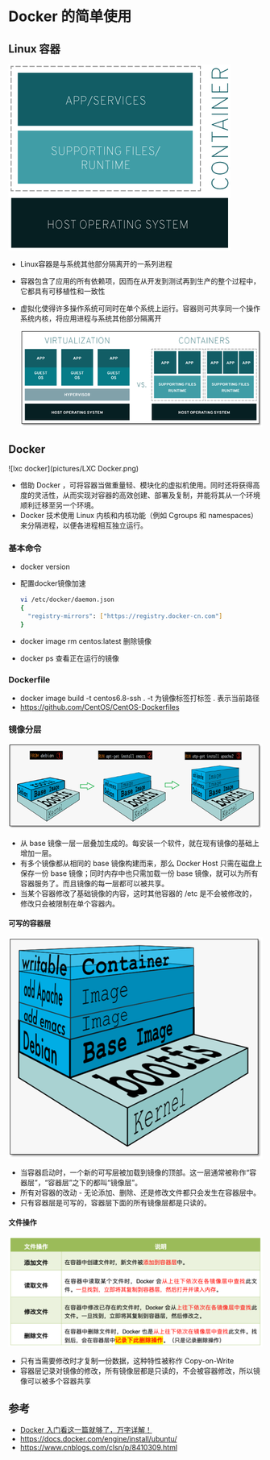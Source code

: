 # Docker 的简单使用

## Linux 容器

![host container](pictures/host-container.png)

- Linux容器是与系统其他部分隔离开的一系列进程

- 容器包含了应用的所有依赖项，因而在从开发到测试再到生产的整个过程中，它都具有可移植性和一致性

- 虚拟化使得许多操作系统可同时在单个系统上运行。容器则可共享同一个操作系统内核，将应用进程与系统其他部分隔离开

  ![普通虚拟化技术和Docker的对比](pictures/普通虚拟化技术和Docker的对比.png)

## Docker

![lxc docker](pictures/LXC Docker.png)

- 借助 Docker ，可将容器当做重量轻、模块化的虚拟机使用。同时还将获得高度的灵活性，从而实现对容器的高效创建、部署及复制，并能将其从一个环境顺利迁移至另一个环境。
- Docker 技术使用 Linux 内核和内核功能（例如 Cgroups 和 namespaces）来分隔进程，以便各进程相互独立运行。

### 基本命令

- docker version

- 配置docker镜像加速

  ```bash
  vi /etc/docker/daemon.json
  {
    "registry-mirrors": ["https://registry.docker-cn.com"]
  }
  ```

- docker image rm centos:latest    删除镜像

- docker ps    查看正在运行的镜像

### Dockerfile

- docker image build  -t centos6.8-ssh .
  -t 为镜像标签打标签  . 表示当前路径
- https://github.com/CentOS/CentOS-Dockerfiles

### 镜像分层

![](pictures/镜像分层.png)

- 从 base 镜像一层一层叠加生成的。每安装一个软件，就在现有镜像的基础上增加一层。
- 有多个镜像都从相同的 base 镜像构建而来，那么 Docker Host 只需在磁盘上保存一份 base 镜像；同时内存中也只需加载一份 base 镜像，就可以为所有容器服务了。而且镜像的每一层都可以被共享。
- 当某个容器修改了基础镜像的内容，这时其他容器的 /etc 是不会被修改的，修改只会被限制在单个容器内。

#### 可写的容器层

![](pictures/可写的容器层.png)

- 当容器启动时，一个新的可写层被加载到镜像的顶部。这一层通常被称作“容器层”，“容器层”之下的都叫“镜像层”。
- 所有对容器的改动 - 无论添加、删除、还是修改文件都只会发生在容器层中。
- 只有容器层是可写的，容器层下面的所有镜像层都是只读的。

#### 文件操作

![](pictures/容器层的文件操作.png)

- 只有当需要修改时才复制一份数据，这种特性被称作 Copy-on-Write
- 容器层记录对镜像的修改，所有镜像层都是只读的，不会被容器修改，所以镜像可以被多个容器共享

## 参考

- [Docker 入门看这一篇就够了，万字详解！](https://mp.weixin.qq.com/s?__biz=MzU2NDg0OTgyMA==&mid=2247487184&idx=1&sn=9dd53dbe693e9c6a2166d1f1bee3c792&chksm=fc45f323cb327a35d684095e1db3e90e3cd0663fd1a13641aaf2f4d45ac4991b2af4d0c8a4db&mpshare=1&scene=1&srcid=&sharer_sharetime=1590206039689&sharer_shareid=0371ca963acf0af2ddb31b55f8b68241#rd)
- https://docs.docker.com/engine/install/ubuntu/
- https://www.cnblogs.com/clsn/p/8410309.html
